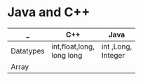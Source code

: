 # Java and C++

| _         | C++                              | Java                    |
| --------- | -------------------------------- | ----------------------- |
| Datatypes | int,float,long,<br />long long  | int ,Long,<br />Integer |
| Array     |                                  |                         |
